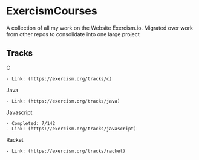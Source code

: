 # ExercismCourses
A collection of all my work on the Website Exercism.io. Migrated over work from other repos to consolidate into one large project

## Tracks
C

    - Link: (https://exercism.org/tracks/c)
    
Java

    - Link: (https://exercism.org/tracks/java)
    
Javascript

    - Completed: 7/142
    - Link: (https://exercism.org/tracks/javascript)
    
Racket

    - Link: (https://exercism.org/tracks/racket)
